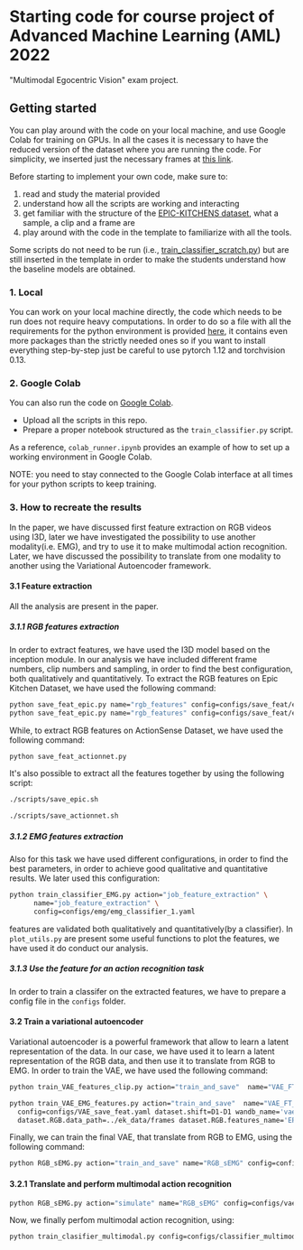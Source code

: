 # Starting code for course project of Advanced Machine Learning (AML) 2022
"Multimodal Egocentric Vision" exam project.


## Getting started

You can play around with the code on your local machine, and use Google Colab for training on GPUs. 
In all the cases it is necessary to have the reduced version of the dataset where you are running the code. For simplicity, we inserted just the necessary frames at [this link](https://drive.google.com/drive/folders/1dJOtZ07WovP3YSCRAnU0E4gsfqDzpMVo?usp=share_link).

Before starting to implement your own code, make sure to:
1. read and study the material provided
2. understand how all the scripts are working and interacting
3. get familiar with the structure of the [EPIC-KITCHENS dataset](https://epic-kitchens.github.io/2022), what a sample, a clip and a frame are
4. play around with the code in the template to familiarize with all the tools.

Some scripts do not need to be run (i.e., [train_classifier_scratch.py](./train_classifier_scratch.py)) but are still inserted in the template in order to make the students understand how the baseline models are obtained.

### 1. Local

You can work on your local machine directly, the code which needs to be run does not require heavy computations. 
In order to do so a file with all the requirements for the python environment is provided [here](requirements.yaml), it contains even more packages than the strictly needed ones so if you want to install everything step-by-step just be careful to use pytorch 1.12 and torchvision 0.13. 

### 2. Google Colab

You can also run the code on [Google Colab](https://colab.research.google.com/).

- Upload all the scripts in this repo.
- Prepare a proper notebook structured as the `train_classifier.py` script.

As a reference, `colab_runner.ipynb` provides an example of how to set up a working environment in Google Colab.

NOTE: you need to stay connected to the Google Colab interface at all times for your python scripts to keep training.

### 3. How to recreate the results

In the paper, we have discussed first feature extraction on RGB videos using I3D, later we have investigated the possibility to use another modality(i.e. EMG), and try to use it to make multimodal action recognition. Later, we have discussed the possibility to translate from one modality to another using the Variational Autoencoder framework.

#### 3.1 Feature extraction
All the analysis are present in the paper.

##### 3.1.1 RGB features extraction

In order to extract features, we have used the I3D model based on the inception module. In our analysis we have included different frame numbers, clip numbers and sampling, in order to find the best configuration, both qualitatively and quantitatively. To extract the RGB features on Epic Kitchen Dataset, we have used the following command:


```bash
python save_feat_epic.py name="rgb_features" config=configs/save_feat/epic.yaml split="train"
python save_feat_epic.py name="rgb_features" config=configs/save_feat/epic.yaml split="test"
```

While, to extract RGB features on ActionSense Dataset, we have used the following command:

```bash
python save_feat_actionnet.py
```

It's also possible to extract all the features together by using the following script:

```bash
./scripts/save_epic.sh
```

```bash
./scripts/save_actionnet.sh
```


##### 3.1.2 EMG features extraction
Also for this task we have used different configurations, in order to find the best parameters, in order to achieve good qualitative and quantitative results. We later used this configuration:

```bash
python train_classifier_EMG.py action="job_feature_extraction" \
      name="job_feature_extraction" \
      config=configs/emg/emg_classifier_1.yaml
```

features are validated  both qualitatively and quantitatively(by a classifier). In `plot_utils.py` are present some useful functions to plot the features, we have used it do conduct our analysis.

##### 3.1.3 Use the feature for an action recognition task

In order to train a classifer on the extracted features, we have to prepare a config file in the `configs` folder.

#### 3.2 Train a variational autoencoder

Variational autoencoder is a powerful framework that allow to learn a latent representation of the data. In our case, we have used it to learn a latent representation of the RGB data, and then use it to translate from RGB to EMG. In order to train the VAE, we have used the following command:

```bash
python train_VAE_features_clip.py action="train_and_save"  name="VAE_FT_D_16f"   config=configs/vae/rgb_vae.yaml```
```

```bash
python train_VAE_EMG_features.py action="train_and_save"  name="VAE_FT_D_16f" \
  config=configs/VAE_save_feat.yaml dataset.shift=D1-D1 wandb_name='vae' wandb_dir='Experiment_logs'  \
  dataset.RGB.data_path=../ek_data/frames dataset.RGB.features_name='EPIC/FT_D_D1_16f_5c' models.RGB.model='VAE' split=train
```

Finally, we can train the final VAE, that translate from RGB to EMG, using the following command:

```bash
python RGB_sEMG.py action="train_and_save" name="RGB_sEMG" config=configs/vae/RGB-sEMG.yaml
```

#### 3.2.1 Translate and perform multimodal action recognition

```bash
python RGB_sEMG.py action="simulate" name="RGB_sEMG" config=configs/vae/EMG-epic.yaml
```

Now, we finally perfom multimodal action recognition, using:

```bash
python train_clasifier_multimodal.py config=configs/classifier_multimodal_EPIC.yaml
```

